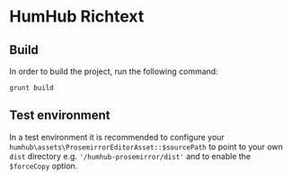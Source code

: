 # HumHub Richtext

## Build

In order to build the project, run the following command:

```
grunt build
```

## Test environment

In a test environment it is recommended to configure your `humhub\assets\ProsemirrorEditorAsset::$sourcePath` to point
to your own `dist` directory e.g. `'/humhub-prosemirror/dist'` and to enable the `$forceCopy` option.
